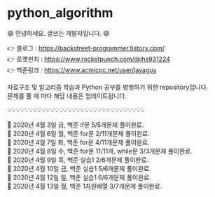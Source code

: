 # python_algorithm
:smile: 안녕하세요. 글쓰는 개발자입니다. :smile:

:point_right: 블로그 : https://backstreet-programmer.tistory.com/  
:point_right: 로켓펀치 : https://www.rocketpunch.com/@jhs931224  
:point_right: 백준링크 : https://www.acmicpc.net/user/javaguy  

자료구조 및 알고리즘 학습과 Python 공부를 병행하기 위한 repository입니다.  
문제를 풀 때 마다 해당 내용은 업데이트됩니다.


:bulb::bulb::bulb::bulb::bulb::bulb::bulb::bulb::bulb::bulb::bulb::bulb::bulb::bulb::bulb::bulb::bulb::bulb::bulb::bulb::bulb::bulb::bulb::bulb::bulb::bulb::bulb::bulb::bulb::bulb::bulb::bulb:


:facepunch: 2020년 4월 3일 금, 백준 if문 5/5개문제 풀이완료.   
:facepunch: 2020년 4월 6일 월, 백준 for문 2/11개문제 풀이완료.   
:facepunch: 2020년 4월 7일 화, 백준 for문 4/11개문제 풀이완료.   
:facepunch: 2020년 4월 8일 수, 백준 for문 11/11개, while문 3/3개문제 풀이완료.   
:facepunch: 2020년 4월 9일 목, 백준 실습1 2/6개문제 풀이완료.   
:facepunch: 2020년 4월 10일 금, 백준 실습1 5/6개문제 풀이완료.   
:facepunch: 2020년 4월 12일 일, 백준 실습1 6/6개문제 풀이완료.   
:facepunch: 2020년 4월 13일 월, 백준 1차원배열 3/7개문제 풀이완료.   

